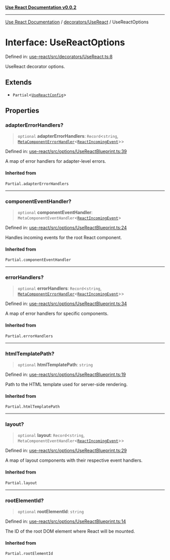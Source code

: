 [**Use React Documentation v0.0.2**](../../../README.md)

***

[Use React Documentation](../../../modules.md) / [decorators/UseReact](../README.md) / UseReactOptions

# Interface: UseReactOptions

Defined in: [use-react/src/decorators/UseReact.ts:8](https://github.com/stonemjs/use-react/blob/27c0c592da81eceb639bfca4a4a8f24a448ad89c/src/decorators/UseReact.ts#L8)

UseReact decorator options.

## Extends

- `Partial`\<[`UseReactConfig`](../../../options/UseReactBlueprint/interfaces/UseReactConfig.md)\>

## Properties

### adapterErrorHandlers?

> `optional` **adapterErrorHandlers**: `Record`\<`string`, [`MetaComponentErrorHandler`](../../../declarations/interfaces/MetaComponentErrorHandler.md)\<[`ReactIncomingEvent`](../../../declarations/type-aliases/ReactIncomingEvent.md)\>\>

Defined in: [use-react/src/options/UseReactBlueprint.ts:39](https://github.com/stonemjs/use-react/blob/27c0c592da81eceb639bfca4a4a8f24a448ad89c/src/options/UseReactBlueprint.ts#L39)

A map of error handlers for adapter-level errors.

#### Inherited from

`Partial.adapterErrorHandlers`

***

### componentEventHandler?

> `optional` **componentEventHandler**: `MetaComponentEventHandler`\<[`ReactIncomingEvent`](../../../declarations/type-aliases/ReactIncomingEvent.md)\>

Defined in: [use-react/src/options/UseReactBlueprint.ts:24](https://github.com/stonemjs/use-react/blob/27c0c592da81eceb639bfca4a4a8f24a448ad89c/src/options/UseReactBlueprint.ts#L24)

Handles incoming events for the root React component.

#### Inherited from

`Partial.componentEventHandler`

***

### errorHandlers?

> `optional` **errorHandlers**: `Record`\<`string`, [`MetaComponentErrorHandler`](../../../declarations/interfaces/MetaComponentErrorHandler.md)\<[`ReactIncomingEvent`](../../../declarations/type-aliases/ReactIncomingEvent.md)\>\>

Defined in: [use-react/src/options/UseReactBlueprint.ts:34](https://github.com/stonemjs/use-react/blob/27c0c592da81eceb639bfca4a4a8f24a448ad89c/src/options/UseReactBlueprint.ts#L34)

A map of error handlers for specific components.

#### Inherited from

`Partial.errorHandlers`

***

### htmlTemplatePath?

> `optional` **htmlTemplatePath**: `string`

Defined in: [use-react/src/options/UseReactBlueprint.ts:19](https://github.com/stonemjs/use-react/blob/27c0c592da81eceb639bfca4a4a8f24a448ad89c/src/options/UseReactBlueprint.ts#L19)

Path to the HTML template used for server-side rendering.

#### Inherited from

`Partial.htmlTemplatePath`

***

### layout?

> `optional` **layout**: `Record`\<`string`, `MetaComponentEventHandler`\<[`ReactIncomingEvent`](../../../declarations/type-aliases/ReactIncomingEvent.md)\>\>

Defined in: [use-react/src/options/UseReactBlueprint.ts:29](https://github.com/stonemjs/use-react/blob/27c0c592da81eceb639bfca4a4a8f24a448ad89c/src/options/UseReactBlueprint.ts#L29)

A map of layout components with their respective event handlers.

#### Inherited from

`Partial.layout`

***

### rootElementId?

> `optional` **rootElementId**: `string`

Defined in: [use-react/src/options/UseReactBlueprint.ts:14](https://github.com/stonemjs/use-react/blob/27c0c592da81eceb639bfca4a4a8f24a448ad89c/src/options/UseReactBlueprint.ts#L14)

The ID of the root DOM element where React will be mounted.

#### Inherited from

`Partial.rootElementId`

